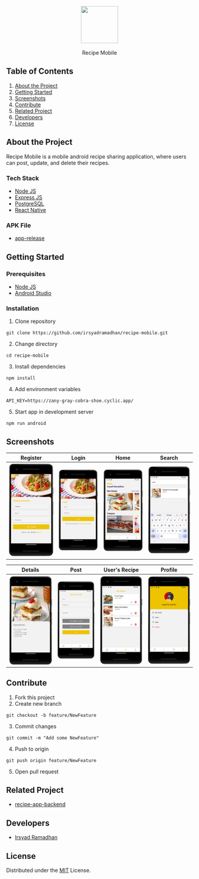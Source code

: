 <div align="center">
  <img width="100" height="100" src="https://res.cloudinary.com/dlv8ulgc0/image/upload/v1684899445/Logo/logo-recipes_cvacpf.png"/>
  <p>Recipe Mobile</p>
</div>

## Table of Contents

1. [About the Project](#about-the-project)
2. [Getting Started](#getting-started)
3. [Screenshots](#screenshots)
4. [Contribute](#contribute)
5. [Related Project](#related-project)
6. [Developers](#developers)
7. [License](#license)

## About the Project

Recipe Mobile is a mobile android recipe sharing application, where users can post, update, and delete their recipes.

### Tech Stack

- [Node JS](https://nodejs.org/en)
- [Express JS](https://expressjs.com/)
- [PostgreSQL](https://www.postgresql.org/)
- [React Native](https://reactnative.dev/)

### APK File

- [app-release](https://github.com/irsyadramadhan/recipe-mobile/tree/main/apk)

## Getting Started

### Prerequisites

- [Node JS](https://nodejs.org/en)
- [Android Studio](https://developer.android.com/)

### Installation

1. Clone repository

```
git clone https://github.com/irsyadramadhan/recipe-mobile.git
```

2. Change directory

```
cd recipe-mobile
```

3. Install dependencies

```
npm install
```

4. Add environment variables

```
API_KEY=https://zany-gray-cobra-shoe.cyclic.app/
```

5. Start app in development server

```
npm run android
```

## Screenshots

| Register | Login | Home | Search |
| ----------- | ----------- | ----------- | ----------- |
| ![register](https://github.com/irsyadramadhan/recipe-mobile/blob/main/src/screenshots/register.png) | ![login](https://github.com/irsyadramadhan/recipe-mobile/blob/main/src/screenshots/login.png) | ![home](https://github.com/irsyadramadhan/recipe-mobile/blob/main/src/screenshots/home.png) | ![search](https://github.com/irsyadramadhan/recipe-mobile/blob/main/src/screenshots/search.png) |

| Details | Post | User's Recipe | Profile |
| ----------- | ----------- | ----------- | ----------- |
| ![details](https://github.com/irsyadramadhan/recipe-mobile/blob/main/src/screenshots/details.png) | ![post](https://github.com/irsyadramadhan/recipe-mobile/blob/main/src/screenshots/post.png) | ![myrecipe](https://github.com/irsyadramadhan/recipe-mobile/blob/main/src/screenshots/myrecipe.png) | ![profile](https://github.com/irsyadramadhan/recipe-mobile/blob/main/src/screenshots/profile.png) |

## Contribute

1. Fork this project
2. Create new branch

```
git checkout -b feature/NewFeature
```

3. Commit changes

```
git commit -m "Add some NewFeature"
```

4. Push to origin

```
git push origin feature/NewFeature
```

5. Open pull request

## Related Project

- [recipe-app-backend](https://github.com/irsyadramadhan/recipe-app-backend)

## Developers

- [Irsyad Ramadhan](https://github.com/irsyadramadhan)

## License

Distributed under the [MIT](/LICENSE) License.
